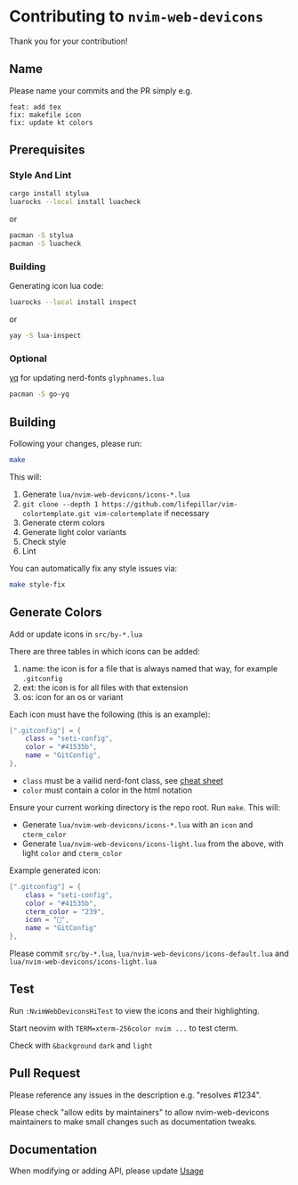 # Contributing to `nvim-web-devicons`

Thank you for your contribution!

## Name

Please name your commits and the PR simply e.g.

    feat: add tex
    fix: makefile icon
    fix: update kt colors

## Prerequisites

### Style And Lint

```sh
cargo install stylua
luarocks --local install luacheck
```
or 
```sh
pacman -S stylua
pacman -S luacheck
```

### Building

Generating icon lua code:
```sh
luarocks --local install inspect
```
or
```sh
yay -S lua-inspect
```

### Optional

[yq](https://github.com/mikefarah/yq) for updating nerd-fonts `glyphnames.lua`

```sh
pacman -S go-yq
```

## Building

Following your changes, please run:

```sh
make
```

This will:
1. Generate `lua/nvim-web-devicons/icons-*.lua`
1. `git clone --depth 1 https://github.com/lifepillar/vim-colortemplate.git vim-colortemplate` if necessary
1. Generate cterm colors
1. Generate light color variants
1. Check style
1. Lint

You can automatically fix any style issues via:
```sh
make style-fix
```

## Generate Colors

Add or update icons in `src/by-*.lua`

There are three tables in which icons can be added:
1. name: the icon is for a file that is always named that way, for example `.gitconfig`
1. ext: the icon is for all files with that extension
1. os: icon for an os or variant

Each icon must have the following (this is an example):

```lua
[".gitconfig"] = {
    class = "seti-config",
    color = "#41535b",
    name = "GitConfig",
},
```

- `class` must be a vailid nerd-font class, see [cheat sheet](https://www.nerdfonts.com/cheat-sheet)
- `color` must contain a color in the html notation

Ensure your current working directory is the repo root.
Run `make`. This will:
- Generate `lua/nvim-web-devicons/icons-*.lua` with an `icon` and `cterm_color`
- Generate `lua/nvim-web-devicons/icons-light.lua` from the above, with light `color` and `cterm_color`

Example generated icon:
```lua
[".gitconfig"] = {
    class = "seti-config",
    color = "#41535b",
    cterm_color = "239",
    icon = "",
    name = "GitConfig"
},
```

Please commit `src/by-*.lua`, `lua/nvim-web-devicons/icons-default.lua` and `lua/nvim-web-devicons/icons-light.lua`

## Test

Run `:NvimWebDeviconsHiTest` to view the icons and their highlighting.

Start neovim with `TERM=xterm-256color nvim ...` to test cterm.

Check with `&background` `dark` and `light`

## Pull Request

Please reference any issues in the description e.g. "resolves #1234".

Please check "allow edits by maintainers" to allow nvim-web-devicons maintainers to make small changes such as documentation tweaks.

## Documentation

When modifying or adding API, please update [Usage](README.md#Usage)
